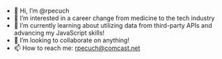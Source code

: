 - 👋 Hi, I’m @rpecuch
- 👀 I’m interested in a career change from medicine to the tech industry
- 🌱 I’m currently learning about utilizing data from third-party APIs and advancing my JavaScript skills!
- 💞️ I’m looking to collaborate on anything!
- 📫 How to reach me: rpecuch@comcast.net

<!---
rpecuch/rpecuch is a ✨ special ✨ repository because its `README.md` (this file) appears on your GitHub profile.
You can click the Preview link to take a look at your changes.
--->
